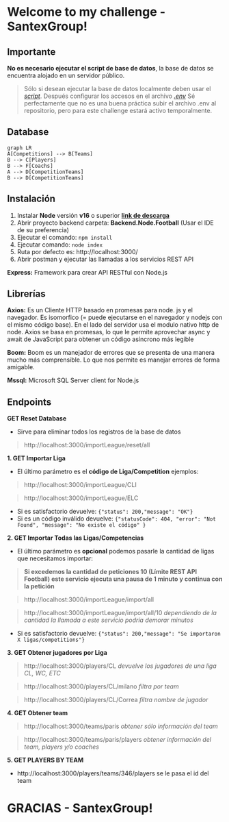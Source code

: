 # Welcome to my challenge - SantexGroup!

## Importante
**No es necesario ejecutar el script de base de datos**, la base de datos se encuentra alojado en un servidor público.
> Sólo si desean ejecutar la base de datos localmente deben usar el *[script](https://github.com/agavidiad/be-challenge-agavidia/blob/main/Database%20Scripts%20-%20Optional/MSSQL%20Challenge-SantexGroup.sql)*. 
> Después configurar los accesos en el archivo *[.env](https://github.com/agavidiad/be-challenge-agavidia/blob/main/Backend.Node.Football/.env)* 
> Sé perfectamente que no es una buena práctica subir el archivo .env al repositorio, pero para este challenge estará activo temporalmente.

## Database
```mermaid
graph LR
A[Competitions] --> B[Teams] 
B --> C[Players]
B --> F[Coachs]
A --> D[CompetitionTeams]
B --> D[CompetitionTeams]
```

## Instalación

1. Instalar **Node** versión **v16** o superior **[link de descarga](https://nodejs.org/download/release/v16.17.0/)**
2. Abrir proyecto backend carpeta: **Backend.Node.Football** (Usar el IDE de su preferencia) 
3. Ejecutar el comando: `npm install`
4. Ejecutar comando: `node index`
5. Ruta por defecto es: http://localhost:3000/
6. Abrir postman y ejecutar las llamadas a los servicios REST API

**Express:** Framework para crear API RESTful con Node.js

## Librerías
**Axios:** Es un Cliente HTTP basado en promesas para node. js y el navegador. Es isomorfico (= puede ejecutarse en el navegador y nodejs con el mismo código base). En el lado del servidor usa el modulo nativo http de node.
Axios se basa en promesas, lo que le permite aprovechar async y await de JavaScript para obtener un código asíncrono más legible

**Boom:** Boom es un manejador de errores que se presenta de una manera mucho más comprensible. Lo que nos permite es manejar errores de forma amigable.

**Mssql:** Microsoft SQL Server client for Node.js

## Endpoints
**GET Reset Database**
- Sirve para eliminar todos los registros de la base de datos
> http://localhost:3000/importLeague/reset/all

**1. GET Importar Liga**
- El último parámetro es el **código de Liga/Competition** ejemplos:
> http://localhost:3000/importLeague/CLI

> http://localhost:3000/importLeague/ELC
- Si es satisfactorio devuelve: `{"status": 200,"message": "OK"}`
- Si es un código inválido devuelve: 
`{"statusCode": 404, "error": "Not Found", "message": "No existe el código" }`

**2. GET Importar Todas las Ligas/Competencias**
- El último parámetro es **opcional** podemos pasarle la cantidad de ligas que necesitamos importar:
> **Si excedemos la cantidad de peticiones 10 (Límite REST API Football) este servicio ejecuta una pausa de 1 minuto y continua con la petición**

> http://localhost:3000/importLeague/import/all

> http://localhost:3000/importLeague/import/all/10 *dependiendo de la cantidad la llamada a este servicio podría demorar minutos*
- Si es satisfactorio devuelve: `{"status": 200,"message": "Se importaron X ligas/competitions"}`

**3. GET Obtener jugadores por Liga**
> http://localhost:3000/players/CL *devuelve los jugadores de una liga CL, WC, ETC*

> http://localhost:3000/players/CL/milano *filtra por team*

> http://localhost:3000/players/CL/Correa *filtra nombre de jugador*

**4. GET Obtener team**
> http://localhost:3000/teams/paris *obtener sólo información del team*

> http://localhost:3000/teams/paris/players *obtener información del team, players y/o coaches*

**5. GET PLAYERS BY TEAM**
- http://localhost:3000/players/teams/346/players se le pasa el id del team

# GRACIAS - SantexGroup!
